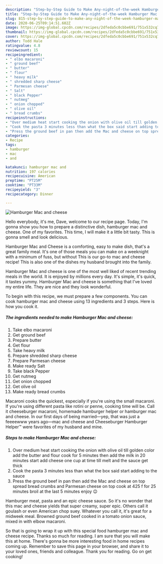 ```yaml
---
description: "Step-by-Step Guide to Make Any-night-of-the-week Hamburger Mac and cheese"
title: "Step-by-Step Guide to Make Any-night-of-the-week Hamburger Mac and cheese"
slug: 815-step-by-step-guide-to-make-any-night-of-the-week-hamburger-mac-and-cheese
date: 2020-06-25T09:14:51.602Z
image: https://img-global.cpcdn.com/recipes/2dfeda5c0cbbe691/751x532cq70/hamburger-mac-and-cheese-recipe-main-photo.jpg
thumbnail: https://img-global.cpcdn.com/recipes/2dfeda5c0cbbe691/751x532cq70/hamburger-mac-and-cheese-recipe-main-photo.jpg
cover: https://img-global.cpcdn.com/recipes/2dfeda5c0cbbe691/751x532cq70/hamburger-mac-and-cheese-recipe-main-photo.jpg
author: Todd Hale
ratingvalue: 4.8
reviewcount: 15
recipeingredient:
- " elbo macaroni"
- " ground beef"
- " butter"
- " flour"
- " heavy milk"
- " shredded sharp cheese"
- " Parmesan cheese"
- " Salt"
- " black Pepper"
- " nutmeg"
- " onion chopped"
- " olive oil"
- " bread crumbs"
recipeinstructions:
- "Over medium heat start cooking the onion with olive oil till golden color add the butter and flour cook for 5 minutes then add the milk in 20 minutes start add cheese one cup at time till melt and the sauce get thick"
- "Cook the pasta 3 minutes less than what the box said start adding to the sauce"
- "Press the ground beef in pan then add the Mac and cheese on top spread bread crumbs and Parmesan cheese on top cook at 425 f for 25 minutes broil at the last 5 minutes enjoy 😉"
categories:
- Recipe
tags:
- hamburger
- mac
- and

katakunci: hamburger mac and 
nutrition: 197 calories
recipecuisine: American
preptime: "PT25M"
cooktime: "PT33M"
recipeyield: "3"
recipecategory: Dinner

---
```



![Hamburger Mac and cheese](https://img-global.cpcdn.com/recipes/2dfeda5c0cbbe691/751x532cq70/hamburger-mac-and-cheese-recipe-main-photo.jpg)

Hello everybody, it's me, Dave, welcome to our recipe page. Today, I'm gonna show you how to prepare a distinctive dish, hamburger mac and cheese. One of my favorites. This time, I will make it a little bit tasty. This is gonna smell and look delicious.

Hamburger Mac and Cheese is a comforting, easy to make dish, that&#39;s a great family meal. It&#39;s one of those meals you can make on a weeknight with a minimum of fuss, but without This is our go-to mac and cheese recipe! This is also one of the dishes my husband brought into the family.

Hamburger Mac and cheese is one of the most well liked of recent trending meals in the world. It is enjoyed by millions every day. It's simple, it's quick, it tastes yummy. Hamburger Mac and cheese is something that I've loved my entire life. They are nice and they look wonderful.


To begin with this recipe, we must prepare a few components. You can cook hamburger mac and cheese using 13 ingredients and 3 steps. Here is how you cook it.

<!--inarticleads1-->

##### The ingredients needed to make Hamburger Mac and cheese:

1. Take  elbo macaroni
1. Get  ground beef
1. Prepare  butter
1. Get  flour
1. Take  heavy milk
1. Prepare  shredded sharp cheese
1. Prepare  Parmesan cheese
1. Make ready  Salt
1. Take  black Pepper
1. Get  nutmeg
1. Get  onion chopped
1. Get  olive oil
1. Make ready  bread crumbs


Macaroni cooks the quickest, especially if you&#39;re using the small macaroni. If you&#39;re using different pasta like rotini or penne, cooking time will be. Call it cheeseburger macaroni, homemade hamburger helper or hamburger mac and cheese. In our first days of being married—yep, that was just a feeeewww years ago—mac and cheese and Cheeseburger Hamburger Helper™ were favorites of my husband and mine. 

<!--inarticleads2-->

##### Steps to make Hamburger Mac and cheese:

1. Over medium heat start cooking the onion with olive oil till golden color add the butter and flour cook for 5 minutes then add the milk in 20 minutes start add cheese one cup at time till melt and the sauce get thick
1. Cook the pasta 3 minutes less than what the box said start adding to the sauce
1. Press the ground beef in pan then add the Mac and cheese on top spread bread crumbs and Parmesan cheese on top cook at 425 f for 25 minutes broil at the last 5 minutes enjoy 😉


Hamburger meat, pasta and an epic cheese sauce. So it&#39;s no wonder that this mac and cheese yields that super creamy, super epic. Others call it goulash or even American chop suey. Whatever you call it, it&#39;s great for a midweek meal. Browned ground beef cooked in a tomato onion sauce, mixed in with elbow macaroni. 

So that is going to wrap it up with this special food hamburger mac and cheese recipe. Thanks so much for reading. I am sure that you will make this at home. There's gonna be more interesting food in home recipes coming up. Remember to save this page in your browser, and share it to your loved ones, friends and colleague. Thank you for reading. Go on get cooking!
